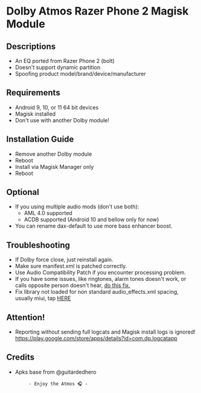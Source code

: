 # Dolby Atmos Razer Phone 2 Magisk Module

## Descriptions
- An EQ ported from Razer Phone 2 (bolt)
- Doesn't support dynamic partition
- Spoofing product model/brand/device/manufacturer

## Requirements
- Android 9, 10, or 11 64 bit devices
- Magisk installed
- Don't use with another Dolby module!

## Installation Guide
- Remove another Dolby module
- Reboot
- Install via Magisk Manager only
- Reboot

## Optional
- If you using multiple audio mods (don't use both):
  - AML 4.0 supported
  - ACDB supported (Android 10 and bellow only for now)
- You can rename dax-default to use more bass enhancer boost.

## Troubleshooting
- If Dolby force close, just reinstall again.
- Make sure manifest.xml is patched correctly.
- Use Audio Compatibility Patch if you encounter processing problem.
- If you have some issues, like ringtones, alarm tones doesn't work, or calls opposite person doesn't hear, [do this fix.](https://t.me/audioryukimods/543)
- Fix library not loaded for non standard audio_effects.xml spacing, usually miui, tap [HERE](https://t.me/audioryukimods/593)


## Attention!
- Reporting without sending full logcats and Magisk install logs is ignored! https://play.google.com/store/apps/details?id=com.dp.logcatapp

## Credits
- Apks base from @guitardedhero 





           - Enjoy the Atmos 🎧 -
